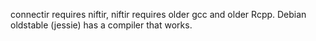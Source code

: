 connectir requires niftir, niftir requires older gcc and older Rcpp.
Debian oldstable (jessie) has a compiler that works.
